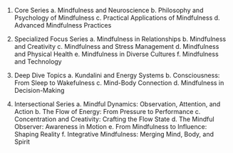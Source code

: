 1. Core Series
   a. Mindfulness and Neuroscience
   b. Philosophy and Psychology of Mindfulness
   c. Practical Applications of Mindfulness
   d. Advanced Mindfulness Practices

2. Specialized Focus Series
   a. Mindfulness in Relationships
   b. Mindfulness and Creativity
   c. Mindfulness and Stress Management
   d. Mindfulness and Physical Health
   e. Mindfulness in Diverse Cultures
   f. Mindfulness and Technology

3. Deep Dive Topics
   a. Kundalini and Energy Systems
   b. Consciousness: From Sleep to Wakefulness
   c. Mind-Body Connection
   d. Mindfulness in Decision-Making

4. Intersectional Series
   a. Mindful Dynamics: Observation, Attention, and Action
   b. The Flow of Energy: From Pressure to Performance
   c. Concentration and Creativity: Crafting the Flow State
   d. The Mindful Observer: Awareness in Motion
   e. From Mindfulness to Influence: Shaping Reality
   f. Integrative Mindfulness: Merging Mind, Body, and Spirit
